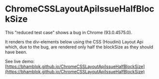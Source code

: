 # ChromeCSSLayoutApiIssueHalfBlockSize

This "reduced test case" shows a bug in Chrome (93.0.4575.0).

It renders the div-elements below using the CSS (Houdini) Layout Api which, due to the bug, are rendered only half the blockSize as they should have been.

See live demo: [https://bhamblok.github.io/ChromeCSSLayoutApiIssueHalfBlockSize](https://bhamblok.github.io/ChromeCSSLayoutApiIssueHalfBlockSize)